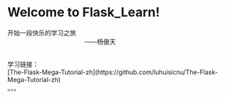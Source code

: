 # Welcome to Flask_Learn!

开始一段快乐的学习之旅<br/>
&nbsp; &nbsp; &nbsp; &nbsp; &nbsp; &nbsp; &nbsp; &nbsp; &nbsp; &nbsp; &nbsp; &nbsp; &nbsp; &nbsp; &nbsp; &nbsp; &nbsp; &nbsp; &nbsp; &nbsp; &nbsp; &nbsp;     ——杨傲天

<br/>
学习链接：<br/>
[The-Flask-Mega-Tutorial-zh](https://github.com/luhuisicnu/The-Flask-Mega-Tutorial-zh)<br/>
。。。
